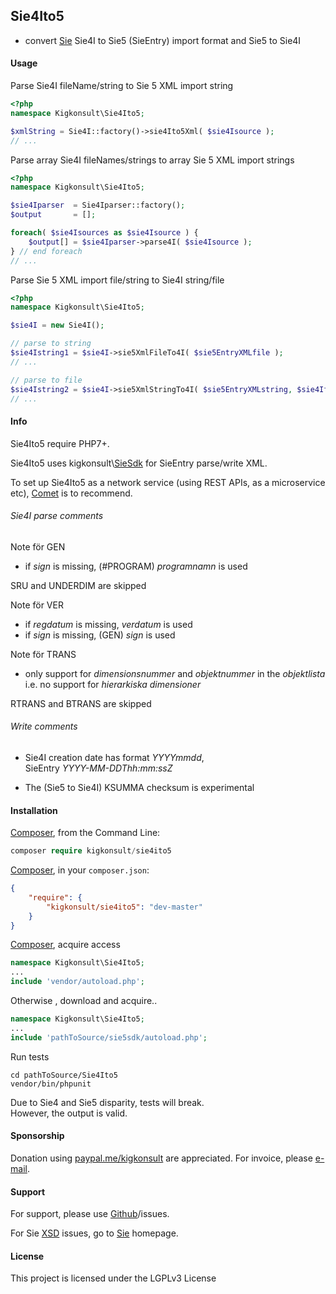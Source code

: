 ## Sie4Ito5

- convert [Sie] Sie4I to Sie5 (SieEntry) import format and Sie5 to Sie4I

#### Usage

Parse Sie4I fileName/string to Sie 5 XML import string

```php
<?php
namespace Kigkonsult\Sie4Ito5;

$xmlString = Sie4I::factory()->sie4Ito5Xml( $sie4Isource );
// ...
```


Parse array Sie4I fileNames/strings to array Sie 5 XML import strings

```php
<?php
namespace Kigkonsult\Sie4Ito5;

$sie4Iparser  = Sie4Iparser::factory();
$output       = [];

foreach( $sie4Isources as $sie4Isource ) {
    $output[] = $sie4Iparser->parse4I( $sie4Isource );
} // end foreach
// ...
```

Parse Sie 5 XML import file/string to Sie4I string/file 

```php
<?php
namespace Kigkonsult\Sie4Ito5;

$sie4I = new Sie4I();

// parse to string
$sie4Istring1 = $sie4I->sie5XmlFileTo4I( $sie5EntryXMLfile );
// ...

// parse to file
$sie4Istring2 = $sie4I->sie5XmlStringTo4I( $sie5EntryXMLstring, $sie4IfileName );
// ...
```


#### Info

Sie4Ito5 require PHP7+.

Sie4Ito5 uses kigkonsult\\[SieSdk] for SieEntry parse/write XML.

To set up Sie4Ito5 as a network service (using REST APIs, as a microservice etc), [Comet] is to recommend.

###### Sie4I parse comments

Note för GEN
 * if _sign_ is missing, (#PROGRAM) _programnamn_ is used

SRU and UNDERDIM are skipped

Note för VER
 * if _regdatum_ is missing, _verdatum_ is used
 * if _sign_ is missing, (GEN) _sign_ is used

Note för TRANS
* only support for _dimensionsnummer_ and _objektnummer_ in the _objektlista_<br>
    i.e. no support for _hierarkiska dimensioner_

RTRANS and BTRANS are skipped

###### Write comments

 * Sie4I creation date has format _YYYYmmdd_,<br>SieEntry _YYYY-MM-DDThh:mm:ssZ_

 * The (Sie5 to Sie4I) KSUMMA checksum is experimental

#### Installation

[Composer], from the Command Line:

``` php
composer require kigkonsult/sie4ito5
```

[Composer], in your `composer.json`:

``` json
{
    "require": {
        "kigkonsult/sie4ito5": "dev-master"
    }
}
```

[Composer], acquire access
``` php
namespace Kigkonsult\Sie4Ito5;
...
include 'vendor/autoload.php';
```


Otherwise , download and acquire..

``` php
namespace Kigkonsult\Sie4Ito5;
...
include 'pathToSource/sie5sdk/autoload.php';
```

Run tests
```
cd pathToSource/Sie4Ito5
vendor/bin/phpunit
```
Due to Sie4 and Sie5 disparity, tests will break.<br>However, the output is valid.

#### Sponsorship
Donation using [paypal.me/kigkonsult] are appreciated.
For invoice, please [e-mail]</a>.


#### Support

For support, please use [Github]/issues.

For Sie [XSD] issues, go to [Sie] homepage. 


#### License

This project is licensed under the LGPLv3 License


[Composer]:https://getcomposer.org/
[Comet]:https://github.com/gotzmann/comet
[DsigSdk]:https://github.com/iCalcreator/dsigsdk
[e-mail]:mailto:ical@kigkonsult.se
[Github]:https://github.com/iCalcreator/sie4ito5/issues
[SieSdk]:https://github.com/iCalcreator/SieSdk
[paypal.me/kigkonsult]:https://paypal.me/kigkonsult
[Sie]:http://www.sie.se
[XSD]:http://www.sie.se/sie5.xsd
